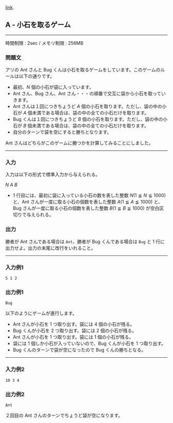 [link](http://arc028.contest.atcoder.jp/tasks/arc028_1).

## A - 小石を取るゲーム

----------

時間制限 : 2sec / メモリ制限 : 256MB

### 問題文

アリの Ant さんと Bug くんは小石を取るゲームをしています。このゲームのルールは以下の通りです。

* 最初、$N$ 個の小石が袋に入っています。
* Ant さん、Bug さん、Ant さん・・・の順番で交互に袋から小石を取っていきます。
* Ant さんは１回につきちょうど $A$ 個の小石を取ります。ただし、袋の中の小石が $A$ 個未満である場合は、袋の中の全ての小石だけを取ります。
* Bug くんは１回につきちょうど $B$ 個の小石を取ります。ただし、袋の中の小石が $B$ 個未満である場合は、袋の中の全ての小石だけを取ります。
* 自分のターンで袋を空にすると勝ちとなります。

Ant さんはどちらがこのゲームに勝つかを計算してみることにしました。

----------

### 入力

入力は以下の形式で標準入力から与えられる。

>
$N$ $A$ $B$


* $1$ 行目には、最初に袋に入っている小石の数を表した整数 $N (1 ≦ N ≦ 1000)$ と、Ant さんが一度に取る小石の個数を表した整数 $A (1 ≦ A ≦ 1000)$ と、Bug さんが一度に取る小石の個数を表した整数 $B (1 ≦ B  ≦ 1000)$ が空白区切りで与えられる。

### 出力

勝者が Ant さんである場合は `Ant`、勝者が Bug くんである場合は `Bug` と $1$ 行に出力せよ。出力の末尾に改行をいれること。

----------

### 入力例1

```
5 1 2
```

### 出力例1

```
Bug
```

以下のようにゲームが進行します。

* Ant さんが小石を $1$ つ取り出す。袋には $4$ 個の小石が残る。
* Bug くんが小石を $2$ つ取り出す。袋には $2$ 個の小石が残る。
* Ant さんが小石を $1$ つ取り出す。袋には $1$ 個の小石が残る。
* 袋には $1$ 個しか小石が入っていないので、Bug くんが小石を $1$ つ取り出す。
* Bug くんのターンで袋が空になったので Bug くんの勝ちとなる。

----------

### 入力例2

```
10 3 4
```

### 出力例2

```
Ant
```

２回目の Ant さんのターンでちょうど袋が空になります。

